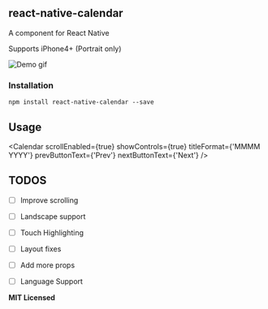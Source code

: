 ## react-native-calendar

A <Calendar> component for React Native

Supports iPhone4+ (Portrait only)

![Demo gif](https://github.com/christopherdro/react-native-calendar-swiper/blob/master/demo.gif)

### Installation

`npm install react-native-calendar --save`

## Usage

<Calendar scrollEnabled={true} 
        showControls={true}
        titleFormat={'MMMM YYYY'}
        prevButtonText={'Prev'}
        nextButtonText={'Next'} />


## TODOS

- [ ] Improve scrolling
- [ ] Landscape support
- [ ] Touch Highlighting
- [ ] Layout fixes
- [ ] Add more props
- [ ] Language Support


**MIT Licensed**